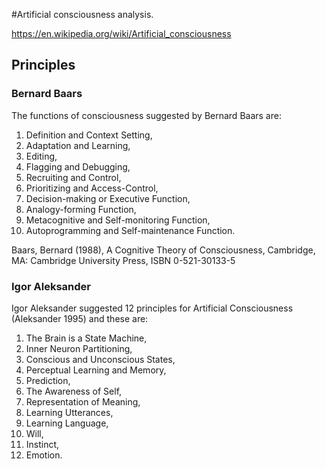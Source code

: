 #Artificial consciousness analysis. 

https://en.wikipedia.org/wiki/Artificial_consciousness

## Principles

### Bernard Baars

The functions of consciousness suggested by Bernard Baars are:

1. Definition and Context Setting, 
1. Adaptation and Learning, 
1. Editing, 
1. Flagging and Debugging, 
1. Recruiting and Control, 
1. Prioritizing and Access-Control, 
1. Decision-making or Executive Function, 
1. Analogy-forming Function, 
1. Metacognitive and Self-monitoring Function, 
1. Autoprogramming and Self-maintenance Function.

Baars, Bernard (1988), A Cognitive Theory of Consciousness, Cambridge, MA: Cambridge University Press, ISBN 0-521-30133-5

### Igor Aleksander 

Igor Aleksander  suggested 12 principles for Artificial Consciousness (Aleksander 1995) and these are: 

1. The Brain is a State Machine, 
1. Inner Neuron Partitioning, 
1. Conscious and Unconscious States, 
1. Perceptual Learning and Memory, 
1. Prediction, 
1. The Awareness of Self, 
1. Representation of Meaning, 
1. Learning Utterances, 
1. Learning Language, 
1. Will, 
1. Instinct,
1. Emotion. 